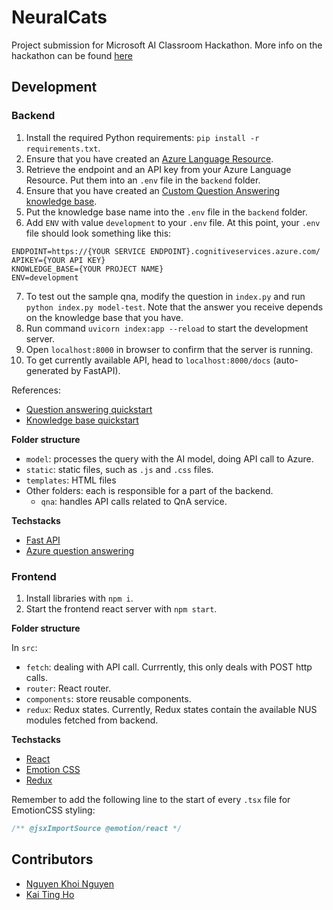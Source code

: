 # NeuralCats

Project submission for Microsoft AI Classroom Hackathon. More info on the hackathon can be found [here](https://microsoftaiclassroom.devpost.com/)

## Development

### Backend

1. Install the required Python requirements: `pip install -r requirements.txt`.
2. Ensure that you have created an [Azure Language Resource](https://portal.azure.com/?quickstart=true#create/Microsoft.CognitiveServicesTextAnalytics).
3. Retrieve the endpoint and an API key from your Azure Language Resource. Put them into an `.env` file in the `backend` folder.
4. Ensure that you have created an [Custom Question Answering knowledge base](https://language.azure.com/).
5. Put the knowledge base name into the `.env` file in the `backend` folder.
6. Add `ENV` with value `development` to your `.env` file.
At this point, your `.env` file should look something like this:
```
ENDPOINT=https://{YOUR SERVICE ENDPOINT}.cognitiveservices.azure.com/
APIKEY={YOUR API KEY}
KNOWLEDGE_BASE={YOUR PROJECT NAME}
ENV=development
```
7. To test out the sample qna, modify the question in `index.py` and run `python index.py model-test`. Note that the answer you receive depends on the knowledge base that you have.
8. Run command `uvicorn index:app --reload` to start the development server.
9. Open `localhost:8000` in browser to confirm that the server is running.
10. To get currently available API, head to `localhost:8000/docs` (auto-generated by FastAPI).

References: 
* [Question answering quickstart](https://learn.microsoft.com/en-us/azure/ai-services/language-service/question-answering/quickstart/sdk?tabs=windows&pivots=programming-language-python)
* [Knowledge base quickstart](https://learn.microsoft.com/en-us/azure/ai-services/language-service/question-answering/how-to/create-test-deploy)

**Folder structure**

* `model`: processes the query with the AI model, doing API call to Azure.
* `static`: static files, such as `.js` and `.css` files.
* `templates`: HTML files
* Other folders: each is responsible for a part of the backend.
  * `qna`: handles API calls related to QnA service.

**Techstacks**

* [Fast API](https://fastapi.tiangolo.com/)
* [Azure question answering](https://learn.microsoft.com/en-us/azure/ai-services/language-service/question-answering/quickstart/sdk?tabs=windows&pivots=programming-language-python)

### Frontend

1. Install libraries with `npm i`.
1. Start the frontend react server with `npm start`.

**Folder structure**

In `src`:
* `fetch`: dealing with API call. Currrently, this only deals with POST http calls.
* `router`: React router.
* `components`: store reusable components.
* `redux`: Redux states. Currently, Redux states contain the available NUS modules fetched from backend.

**Techstacks**

* [React](https://react.dev/)
* [Emotion CSS](https://emotion.sh/)
* [Redux](https://redux.js.org/)

Remember to add the following line to the start of every `.tsx` file for EmotionCSS styling: 

```javascript
/** @jsxImportSource @emotion/react */
```

## Contributors

* [Nguyen Khoi Nguyen](https://github.com/nknguyenhc)
* [Kai Ting Ho](https://github.com/kaitinghh)
